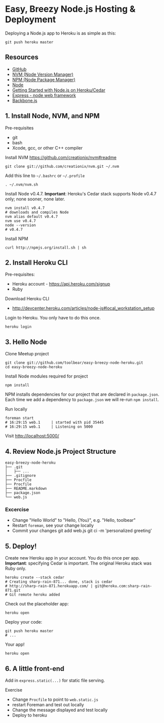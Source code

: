 # Easy, Breezy Node.js Hosting & Deployment

Deploying a Node.js app to Heroku is as simple as this:

    git push heroku master


## Resources

* [GitHub](https://github.com/)
* [NVM (Node Version Manager)](https://github.com/creationix/nvm#readme)
* [NPM (Node Package Manager)](http://npmjs.org/)
* [Node](http://nodejs.org/)
* [Getting Started with Node.js on Heroku/Cedar](http://devcenter.heroku.com/articles/node-js)
* [Express - node web framework](http://expressjs.com/)
* [Backbone.js](http://documentcloud.github.com/backbone/)

## 1. Install Node, NVM, and NPM

Pre-requisites
* git
* bash
* Xcode, gcc, or other C++ compiler

Install NVM https://github.com/creationix/nvm#readme

    git clone git://github.com/creationix/nvm.git ~/.nvm
    
Add this line to `~/.bashrc` or `~/.profile`

    . ~/.nvm/nvm.sh

Install Node v0.4.7. **Important**: Heroku's Cedar stack supports Node v0.4.7 only; none sooner, none later.

    nvm install v0.4.7
    # downloads and compiles Node
    nvm alias default v0.4.7
    nvm use v0.4.7
    node --version
    # v0.4.7

Install NPM

    curl http://npmjs.org/install.sh | sh

## 2. Install Heroku CLI

Pre-requisites:

* Heroku account - https://api.heroku.com/signup
* Ruby

Download Heroku CLI

* http://devcenter.heroku.com/articles/node-js#local_workstation_setup

Login to Heroku. You only have to do this once.

    heroku login

## 3. Hello Node

Clone Meetup project

    git clone git://github.com/toolbear/easy-breezy-node-heroku.git
    cd easy-breezy-node-heroku

Install Node modules required for project

    npm install

NPM installs dependencies for our project that are declared in `package.json`. Each time we add a dependency
to `package.json` we will re-run `npm install`.

Run locally

    foreman start
    # 16:29:15 web.1     | started with pid 35445
    # 16:29:15 web.1     | Listening on 5000

Visit [http://localhost:5000/](http://localhost:5000/)

## 4. Review Node.js Project Structure

    easy-breezy-node-heroku
    ├── .git
    │   ├── ...
    ├── .gitignore
    ├── Procfile
    ├── Procfile
    ├── README.markdown
    ├── package.json
    └── web.js

### Excercise

* Change "Hello World" to "Hello, {You}", e.g. "Hello, toolbear"
* Restart `foreman`, see your change locally
* Commit your changes
        git add web.js
        git ci -m 'personalized greeting'

## 5. Deploy!

Create new Heroku app in your account. You do this once per app. **Important**: specifying Cedar is important. The original Heroku stack was Ruby only.

    heroku create --stack cedar
    # Creating sharp-rain-871... done, stack is cedar
    # http://sharp-rain-871.herokuapp.com/ | git@heroku.com:sharp-rain-871.git
    # Git remote heroku added
    
Check out the placeholder app:

    heroku open

Deploy your code:

    git push heroku master
    # ...

Your app!

    heroku open
    
## 6. A little front-end

Add in `express.static(...)` for static file serving.

Exercise
* Change `Procfile` to point to `web.static.js`
* restart Foreman and test out locally
* Change the message displayed and test locally
* Deploy to heroku
